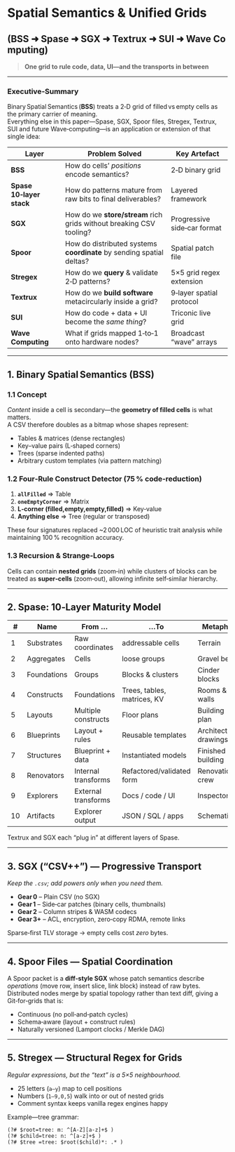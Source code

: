 # Spatial Semantics & Unified Grids  
## (BSS ➜ Spase ➜ SGX ➜ Textrux ➜ SUI ➜ Wave Computing)

> **One grid to rule code, data, UI—and the transports in between**

---

### Executive‑Summary
Binary Spatial Semantics (**BSS**) treats a 2‑D grid of filled vs empty cells as the primary carrier of meaning.  
Everything else in this paper—Spase, SGX, Spoor files, Stregex, Textrux, SUI and future Wave‑computing—is an application or extension of that single idea:

| Layer | Problem Solved | Key Artefact |
|-------|----------------|--------------|
| **BSS** | How do cells’ *positions* encode semantics? | 2‑D binary grid |
| **Spase 10‑layer stack** | How do patterns mature from raw bits to final deliverables? | Layered framework |
| **SGX** | How do we **store/stream** rich grids without breaking CSV tooling? | Progressive side‑car format |
| **Spoor** | How do distributed systems **coordinate** by sending spatial deltas? | Spatial patch file |
| **Stregex** | How do we **query** & validate 2‑D patterns? | 5×5 grid regex extension |
| **Textrux** | How do we **build software** metacircularly inside a grid? | 9‑layer spatial protocol |
| **SUI** | How do code + data + UI become the *same thing*? | Triconic live grid |
| **Wave Computing** | What if grids mapped 1‑to‑1 onto hardware nodes? | Broadcast “wave” arrays |

---

## 1.  Binary Spatial Semantics (BSS)

### 1.1  Concept  
*Content* inside a cell is secondary—the **geometry of filled cells** is what matters.  
A CSV therefore doubles as a bitmap whose shapes represent:

* Tables & matrices (dense rectangles)  
* Key–value pairs (L‑shaped corners)  
* Trees (sparse indented paths)  
* Arbitrary custom templates (via pattern matching)

### 1.2  Four‑Rule Construct Detector (75 % code‐reduction)  
1. **`allFilled`** ⇒ Table  
2. **`oneEmptyCorner`** ⇒ Matrix  
3. **L‑corner  (filled,empty,empty,filled)** ⇒ Key‑value  
4. **Anything else** ⇒ Tree (regular or transposed)

These four signatures replaced ~2 000 LOC of heuristic trait analysis while maintaining 100 % recognition accuracy.

### 1.3  Recursion & Strange‑Loops  
Cells can contain **nested grids** (zoom‑in) while clusters of blocks can be treated as **super‑cells** (zoom‑out), allowing infinite self‑similar hierarchy.

---

## 2.  Spase: 10‑Layer Maturity Model

| # | Name | From … | …To | Metaphor |
|---|------|--------|-----|----------|
| 1 | Substrates | Raw coordinates | addressable cells | Terrain |
| 2 | Aggregates | Cells | loose groups | Gravel bed |
| 3 | Foundations | Groups | Blocks & clusters | Cinder blocks |
| 4 | Constructs | Foundations | Trees, tables, matrices, KV | Rooms & walls |
| 5 | Layouts | Multiple constructs | Floor plans | Building plan |
| 6 | Blueprints | Layout + rules | Reusable templates | Architectural drawings |
| 7 | Structures | Blueprint + data | Instantiated models | Finished building |
| 8 | Renovators | Internal transforms | Refactored/validated form | Renovation crew |
| 9 | Explorers | External transforms | Docs / code / UI | Inspectors |
|10 | Artifacts | Explorer output | JSON / SQL / apps | Schematics |

Textrux and SGX each “plug in” at different layers of Spase.

---

## 3.  SGX (“CSV++”) — Progressive Transport

*Keep the `.csv`; add powers only when you need them.*

*   **Gear 0** – Plain CSV (no SGX)  
*   **Gear 1** – Side‑car patches (binary cells, thumbnails)  
*   **Gear 2** – Column stripes & WASM codecs  
*   **Gear 3+** – ACL, encryption, zero‑copy RDMA, remote links

Sparse‑first TLV storage → empty cells cost *zero* bytes.

---

## 4.  Spoor Files — Spatial Coordination

A Spoor packet is a **diff‑style SGX** whose patch semantics describe *operations* (move row, insert slice, link block) instead of raw bytes.  
Distributed nodes merge by spatial topology rather than text diff, giving a Git‑for‑grids that is:

* Continuous (no poll‑and‑patch cycles)  
* Schema‑aware (layout + construct rules)  
* Naturally versioned (Lamport clocks / Merkle DAG)

---

## 5.  Stregex — Structural Regex for Grids

*Regular expressions, but the “text” is a 5×5 neighbourhood.*

* 25 letters (`a–y`) map to cell positions  
* Numbers (`1–9,0,5`) walk into or out of nested grids  
* Comment syntax keeps vanilla regex engines happy  

Example—tree grammar:

```regex
(?# $root=tree: m: ^[A-Z][a-z]+$ )
(?# $child=tree: n: ^[a-z]+$ )
(?# $tree =tree: $root($child)*: .* )
